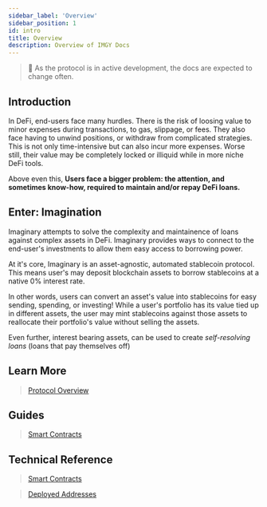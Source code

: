 ```yaml
---
sidebar_label: 'Overview'
sidebar_position: 1
id: intro
title: Overview
description: Overview of IMGY Docs
---
```


> 🚧 As the protocol is in active development, the docs are expected to change often.

## Introduction

In DeFi, end-users face many hurdles. There is the risk of loosing value to minor expenses during transactions, to gas, slippage, or fees. They also face having to unwind positions, or withdraw from complicated strategies. This is not only time-intensive but can also incur more expenses. Worse still, their value may be completely locked or illiquid while in more niche DeFi tools.

Above even this, **Users face a bigger problem: the attention, and sometimes know-how, required to maintain and/or repay DeFi loans.**


## Enter: Imagination

Imaginary attempts to solve the complexity and maintainence of loans against complex assets in DeFi. Imaginary provides ways to connect to the end-user's investments to allow them easy access to borrowing power.

At it's core, Imaginary is an asset-agnostic, automated stablecoin protocol. This means user's may deposit blockchain assets to borrow stablecoins at a native 0% interest rate.

In other words, users can convert an asset's value into stablecoins for easy sending, spending, or investing!
While a user's portfolio has its value tied up in different assets, the user may mint stablecoins against those assets to reallocate their portfolio's value without selling the assets.

Even further, interest bearing assets, can be used to create *self-resolving loans* (loans that pay themselves off)

## Learn More
> [Protocol Overview](./concepts/imaginary-overview.md)

## Guides
> [Smart Contracts](./guides/navigating.md)

## Technical Reference
> [Smart Contracts](./technical/reference/contracts.md)

> [Deployed Addresses](./technical/networks/registry.md)
